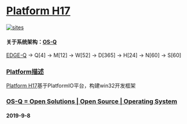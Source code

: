 ﻿# [Platform H17](https://github.com/OS-Q/H17)
[![sites](http://182.61.61.133/link/resources/OSQ.png)](www.OS-Q.com)
#### 关于系统架构：[OS-Q](https://github.com/OS-Q/OS-Q)
[EDGE-Q](https://github.com/OS-Q/EDGE-Q) -> Q[4] -> M[12] -> W[52] -> D[365] -> H[24] -> N[60] -> S[60]
### [Platform描述](https://github.com/OS-Q/H17/wiki) 

[Platform H17](https://github.com/OS-Q/H17)基于PlatformIO平台，构建win32开发框架

### [OS-Q = Open Solutions | Open Source |  Operating System ](http://www.OS-Q.com/H17)
####  2019-9-8
